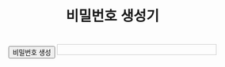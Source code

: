 <!DOCTYPE html>
<html>
<head>
<meta charset="UTF-8">
<meta name="viewport" content="width=device-width, initial-scale=1.0">
<title>비밀번호 생성기</title>
<style>
  body {
    font-family: Arial, sans-serif;
    text-align: center;
  }
  .password {
    font-size: 1.5em;
    margin-top: 20px;
    padding: 10px;
    border: 1px solid #ccc;
    width: 300px;
    display: inline-block;
  }
</style>
</head>
<body>
  <h1>비밀번호 생성기</h1>
  <button onclick="generatePassword()">비밀번호 생성</button>
  <div id="password" class="password"></div>

<script>
function generatePassword() {
  var length = 8;
  var charset = "abcdefghijklmnopqrstuvwxyzABCDEFGHIJKLMNOPQRSTUVWXYZ0123456789!@#?_";
  var password = "";
  
  for (var i = 0; i < length; i++) {
    var randomIndex = Math.floor(Math.random() * charset.length);
    password += charset[randomIndex];
  }
  
  document.getElementById("password").textContent = password;
}
</script>
</body>
</html>
